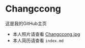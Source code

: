 # Changccong
这是我的GitHub主页
- 本人照片请查看 [Changccong.jpg](https://github.com/Chonccay/Changccong/blob/master/Changccong.jpg)
- 本人简历请查看 `index.md`
